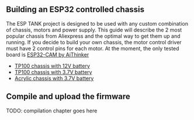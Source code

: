 ## Building an ESP32 controlled chassis

The ESP TANK project is designed to be used with any custom combination of chassis, motors and power supply. This guide will describe the 2 most popular chassis from Aliexpress and the optimal way to get them up and running. If you decide to build your own chassis, the motor control driver must have 2 control pins for each motor. At the moment, the only tested board is [ESP32-CAM by AiThinker](http://www.ai-thinker.com/pro_view-24.html)

- [TP100 chassis with 12V battery](tp100-12v.md)
- [TP100 chassis with 3.7V battery](tp100-3.7v.md)
- [Acrylic chassis with 3.7V battery](acrylic-3.7v.md)

## Compile and upload the firmware
TODO: compilation chapter goes here

